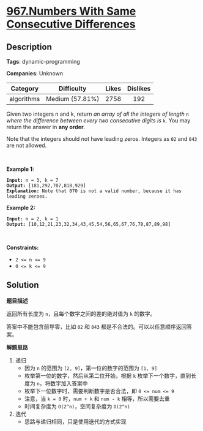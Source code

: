 # [967.Numbers With Same Consecutive Differences](https://leetcode.com/problems/numbers-with-same-consecutive-differences/description/)

## Description

**Tags**: dynamic-programming

**Companies**: Unknown

|  Category  |   Difficulty    | Likes | Dislikes |
| :--------: | :-------------: | :---: | :------: |
| algorithms | Medium (57.81%) | 2758  |   192    |

<p>Given two integers n and k, return <em>an array of all the integers of length </em><code>n</code><em> where the difference between every two consecutive digits is </em><code>k</code>. You may return the answer in <strong>any order</strong>.</p>
<p>Note that the integers should not have leading zeros. Integers as <code>02</code> and <code>043</code> are not allowed.</p>
<p>&nbsp;</p>
<p><strong class="example">Example 1:</strong></p>
<pre><code><strong>Input:</strong> n = 3, k = 7
<strong>Output:</strong> [181,292,707,818,929]
<strong>Explanation:</strong> Note that 070 is not a valid number, because it has leading zeroes.</code></pre>
<p><strong class="example">Example 2:</strong></p>
<pre><code><strong>Input:</strong> n = 2, k = 1
<strong>Output:</strong> [10,12,21,23,32,34,43,45,54,56,65,67,76,78,87,89,98]</code></pre>
<p>&nbsp;</p>
<p><strong>Constraints:</strong></p>
<ul>
  <li><code>2 &lt;= n &lt;= 9</code></li>
  <li><code>0 &lt;= k &lt;= 9</code></li>
</ul>

## Solution

**题目描述**

返回所有长度为 `n`，且每个数字之间的差的绝对值为 `k` 的数字。

答案中不能包含前导零，比如 `02` 和 `043` 都是不合法的。可以以任意顺序返回答案。

**解题思路**

1. 递归
   - 因为 `n` 的范围为 `[2, 9]`，第一位的数字的范围为 `[1, 9]`
   - 枚举第一位的数字，然后从第二位开始，根据 `k` 枚举下一个数字，直到长度为 `n`，将数字加入答案中
   - 枚举下一位数字时，需要判断数字是否合法，即 `0 <= num <= 9`
   - 注意，当 `k = 0` 时，`num + k` 和 `num - k` 相等，所以需要去重
   - 时间复杂度为 `O(2^n)`，空间复杂度为 `O(2^n)`
2. 迭代
   - 思路与递归相同，只是使用迭代的方式实现
